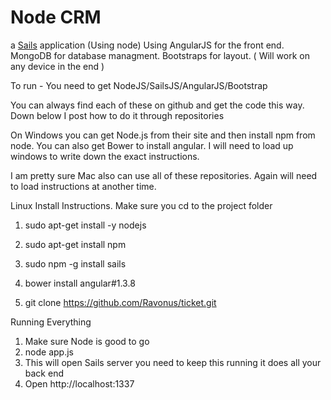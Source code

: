 # Node CRM

a [Sails](http://sailsjs.org) application (Using node) Using AngularJS for the front end. MongoDB for database managment. Bootstraps for layout. ( Will work on any device in the end ) 

To run - You need to get NodeJS/SailsJS/AngularJS/Bootstrap

You can always find each of these on github and get the code this way.
Down below I post how to do it through repositories

On Windows you can get Node.js from their site and then install npm from node. You can also get Bower to install angular. I will need to load up windows to write down the exact instructions.

I am pretty sure Mac also can use all of these repositories. Again will need to load instructions at another time.



Linux Install Instructions. Make sure you cd to the project folder



1) sudo apt-get install -y nodejs
2) sudo apt-get install npm

3) sudo npm -g install sails

4) bower install angular#1.3.8

5) git clone https://github.com/Ravonus/ticket.git

Running Everything

1) Make sure Node is good to go
2) node app.js
3) This will open Sails server you need to keep this running it does all your back end
4) Open http://localhost:1337








